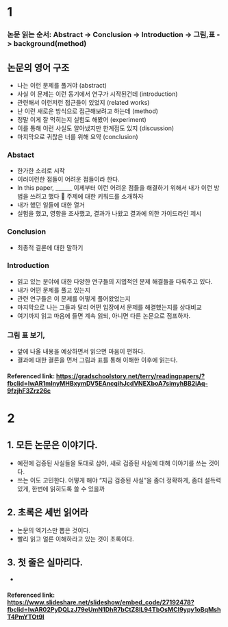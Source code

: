 # 1 
###	논문 읽는 순서: Abstract -> Conclusion -> Introduction -> 그림,표 -> background(method)
##	논문의 영어 구조
* 나는 이런 문제를 풀거야 (abstract)
* 사실 이 문제는 이런 동기에서 연구가 시작된건데 (introduction)
* 관련해서 이런저런 접근들이 있었지 (related works)
* 난 이런 새로운 방식으로 접근해보려고 하는데 (method)
* 정말 이게 잘 먹히는지 실험도 해봤어 (experiment)
* 이를 통해 이런 사실도 알아냈지만 한계점도 있지 (discussion)
* 마지막으로 귀찮은 너를 위해 요약 (conclusion)
### Abstact
* 한가한 소리로 시작
* 이러이런한 점들이 어려운 점들이라 한다.
* In this paper, ______ 이제부터 이런 어려운 점들을 해결하기 위해서 내가 이런 방법을 쓰려고 했다  주제에 대한 키워드를 소개하자
* 내가 했던 일들에 대한 열거
* 실험을 했고, 영향을 조사했고, 결과가 나왔고 결과에 의한 가이드라인 제시
### Conclusion
* 최종적 결론에 대한 말하기
### Introduction
* 읽고 있는 분야에 대한 다양한 연구들의 지엽적인 문제 해결들을 다뤄주고 있다.
* 내가 어떤 문제를 풀고 있는지
* 관련 연구들은 이 문제를 어떻게 풀어왔었는지
* 마지막으로 나는 그들과 달리 어떤 입장에서 문제를 해결했는지를 상대비교
* 여기까지 읽고 마음에 들면 계속 읽되, 아니면 다른 논문으로 점프하자.
### 그림 표 보기,
* 앞에 나올 내용을 예상하면서 읽으면 마음이 편하다.
* 결과에 대한 결론을 먼저 그림과 표를 통해 이해한 이후에 읽는다.
#### Referenced link: https://gradschoolstory.net/terry/readingpapers/?fbclid=IwAR1mlnyMHBxymDV5EAncqihJcdVNEXboA7simyhBB2iAq-9fzjhF3Zrz26c

# 2
##	1. 모든 논문은 이야기다.
* 예전에 검증된 사실들을 토대로 삼아, 새로 검증된 사실에 대해 이야기를 쓰는 것이다.
* 쓰는 이도 고민한다. 어떻게 해야 “지금 검증된 사실”을 좀더 정확하게, 좀더 설득력 있게, 한번에 읽히도록 쓸 수 있을까
## 2. 초록은 세번 읽어라
* 논문의 엑기스만 뽑은 것이다.
* 빨리 읽고 얼른 이해하라고 있는 것이 초록이다.
## 3. 첫 줄은 실마리다.
* 
#### Referenced link: https://www.slideshare.net/slideshow/embed_code/27192478?fbclid=IwAR02PyDQLzJ79eUmN1DhR7bCtZ8lL94TbOsMCI9ypy1oBqMshT4PmYTOt9I
